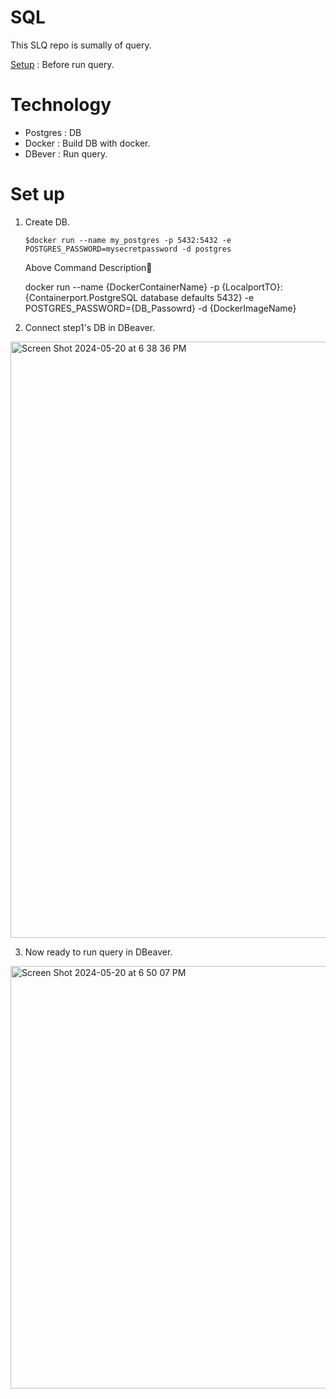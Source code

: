 # SQL

This SLQ repo is sumally of query.

[Setup](https://github.com/hikaori/SQL/edit/main/README.md#set-up) : Before run query.




# Technology

- Postgres : DB
- Docker : Build DB with docker.
- DBever : Run query.

# Set up

1. Create DB.

   `$docker run --name my_postgres -p 5432:5432 -e POSTGRES_PASSWORD=mysecretpassword -d postgres`

   Above Command Description🔽


   docker run --name {DockerContainerName} -p {LocalportTO}:{Containerport.PostgreSQL database defaults 5432} -e POSTGRES_PASSWORD={DB_Passowrd} -d {DockerImageName}

2. Connect step1's DB in DBeaver.
<img width="954" alt="Screen Shot 2024-05-20 at 6 38 36 PM" src="https://github.com/hikaori/SQL/assets/23109342/d906cc38-67dd-42ac-8f05-319c8fc31767">

3. Now ready to run query in DBeaver.

<img width="676" alt="Screen Shot 2024-05-20 at 6 50 07 PM" src="https://github.com/hikaori/SQL/assets/23109342/25e11cf4-e5fc-4d14-bbe6-6c7522e745e3">
